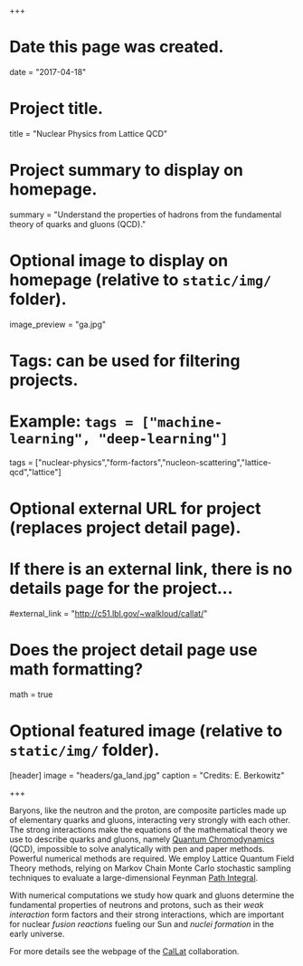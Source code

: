 +++
# Date this page was created.
date = "2017-04-18"

# Project title.
title = "Nuclear Physics from Lattice QCD"

# Project summary to display on homepage.
summary = "Understand the properties of hadrons from the fundamental theory of quarks and gluons (QCD)."

# Optional image to display on homepage (relative to `static/img/` folder).
image_preview = "ga.jpg"

# Tags: can be used for filtering projects.
# Example: `tags = ["machine-learning", "deep-learning"]`
tags = ["nuclear-physics","form-factors","nucleon-scattering","lattice-qcd","lattice"]

# Optional external URL for project (replaces project detail page).
# If there is an external link, there is no details page for the project...
#external_link = "http://c51.lbl.gov/~walkloud/callat/"

# Does the project detail page use math formatting?
math = true

# Optional featured image (relative to `static/img/` folder).
[header]
image = "headers/ga_land.jpg"
caption = "Credits: E. Berkowitz"

+++

Baryons, like the neutron and the proton, are composite particles made up of elementary quarks and gluons, interacting very strongly with each other.
The strong interactions make the equations of the mathematical theory we use to describe quarks and gluons, namely [Quantum Chromodynamics](https://en.wikipedia.org/wiki/Quantum_chromodynamics) (QCD), impossible to solve analytically with pen and paper methods.
Powerful numerical methods are required.
We employ Lattice Quantum Field Theory methods, relying on Markov Chain Monte Carlo stochastic sampling techniques to evaluate a large-dimensional Feynman [Path Integral](https://en.wikipedia.org/wiki/Path_integral_formulation).

With numerical computations we study how quark and gluons determine the fundamental properties of neutrons and protons, such as their *weak interaction* form factors and their strong interactions, which are important for nuclear *fusion reactions* fueling our Sun and *nuclei formation* in the early universe.

For more details see the webpage of the [CalLat](http://c51.lbl.gov/~walkloud/callat/) collaboration.
